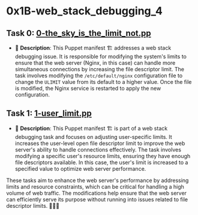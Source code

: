 # 0x1B-web_stack_debugging_4


## Task 0: [0-the_sky_is_the_limit_not.pp](./0-the_sky_is_the_limit_not.pp)
- 📝 **Description**: This Puppet manifest 🏗️ addresses a web stack debugging issue. It is responsible for modifying the system's limits to ensure that the web server (Nginx, in this case) can handle more simultaneous connections by increasing the file descriptor limit. The task involves modifying the `/etc/default/nginx` configuration file to change the `ULIMIT` value from its default to a higher value. Once the file is modified, the Nginx service is restarted to apply the new configuration.

## Task 1: [1-user_limit.pp](./1-user_limit.pp)
- 📝 **Description**: This Puppet manifest 🏗️ is part of a web stack debugging task and focuses on adjusting user-specific limits. It increases the user-level open file descriptor limit to improve the web server's ability to handle connections effectively. The task involves modifying a specific user's resource limits, ensuring they have enough file descriptors available. In this case, the user's limit is increased to a specified value to optimize web server performance.

These tasks aim to enhance the web server's performance by addressing limits and resource constraints, which can be critical for handling a high volume of web traffic. The modifications help ensure that the web server can efficiently serve its purpose without running into issues related to file descriptor limits. 🚀👷‍♂️
